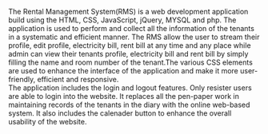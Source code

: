 The Rental Management System(RMS) is a web development application build using the HTML, CSS, JavaScript, jQuery, MYSQL and php. The application is used to perform and collect all the information of the tenants in a systematic and efficient manner. The RMS allow the user to stream their profile, edit profile, electricity bill, rent bill at any time and any place while admin can view their tenants profile, electricity bill and rent bill by simply filling the name and room number of the tenant.The various CSS elements are used to enhance the interface of the application and make it more user-friendly, efficient and responsive.  
                                                            The application includes the login and logout features. Only resister users are able to login into the website. It replaces all the pen-paper work in maintaining records of the tenants in the diary with the online web-based system. It also includes the calenader button to enhance the overall usability of the website.
